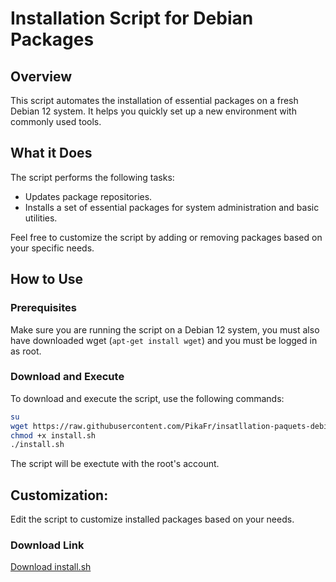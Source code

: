 # Installation Script for Debian Packages

## Overview

This script automates the installation of essential packages on a fresh Debian 12 system. It helps you quickly set up a new environment with commonly used tools.

## What it Does

The script performs the following tasks:

- Updates package repositories.
- Installs a set of essential packages for system administration and basic utilities.

Feel free to customize the script by adding or removing packages based on your specific needs.

## How to Use

### Prerequisites

Make sure you are running the script on a Debian 12 system, you must also have downloaded wget (`apt-get install wget`) and you must be logged in as root.

### Download and Execute

To download and execute the script, use the following commands:

```bash
su
wget https://raw.githubusercontent.com/PikaFr/insatllation-paquets-debian/main/install.sh
chmod +x install.sh
./install.sh
```
The script will be exectute with the root's account.

## Customization:
Edit the script to customize installed packages based on your needs.

### Download Link
[Download install.sh](https://raw.githubusercontent.com/PikaFr/insatllation-paquets-debian/main/install.sh)
